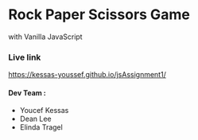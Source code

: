 # Rock Paper Scissors Game
with Vanilla JavaScript

### Live link 
https://kessas-youssef.github.io/jsAssignment1/

#### Dev Team :
- Youcef Kessas
- Dean Lee
- Elinda Tragel
